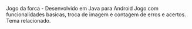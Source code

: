 Jogo da forca - Desenvolvido em Java para Android
Jogo com funcionalidades basicas, troca de imagem e contagem de erros e acertos. Tema relacionado.

